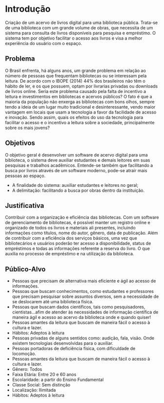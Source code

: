 # Introdução

Criação de um acervo de livros digital para uma biblioteca pública. Trata-se de uma biblioteca com um grande volume de obras, que necessita de um sistema para consulta de livros disponíveis para pesquisa e empréstimo. O sistema tem por objetivo facilitar o acesso aos livros e visa a melhor experiência do usuário com o espaço.

## Problema
O Brasil enfrenta, há alguns anos, um grande problema em relação ao número de pessoas que frequentam bibliotecas ou se interessam pela leitura. De acordo com o IBOPE (2014) 44% dos brasileiros não têm o hábito de ler, e os que possuem, optam por livrarias privadas ou downloads de livros online. Seria este problema causado pela falta de incentivo a leitura e investimentos em bibliotecas e acervos públicos? O fato é que a maioria da população não enxerga as bibliotecas com bons olhos, sempre tendo a ideia de um lugar muito tradicional e desinteressante, vendo maior vantagem em locais que usam a tecnologia a favor da facilidade de acesso e inovação. Sendo assim, quais os efeitos do uso da tecnologia para facilitar o acesso e o incentivo a leitura sobre a sociedade, principalmente sobre os mais jovens?

## Objetivos

O objetivo geral é desenvolver um software de acervo digital para uma biblioteca, o sistema deve auxiliar estudantes e demais leitores em suas pesquisas e trabalhos acadêmicos. Entende-se também que facilitando a busca por livros através de um software moderno, pode-se atrair mais pessoas ao espaço.

 - A finalidade do sistema: auxiliar estudantes e leitores no geral;
 - A delimitação: facilitando a busca por obras dentro da instituição.


## Justificativa

Contribuir com a organização e eficiência das bibliotecas. Com um software de gerenciamento de bibliotecas, é possível manter um registro online e organizado de todos os livros e materiais ali presentes, incluindo informações como títulos, nome do autor, gênero, data de publicação. Além de contribuir com a eficiência dos serviços básicos, uma vez que bibliotecários e usuários poderão ter acesso a disponibilidade, status de empréstimos e todas as informações referente a reserva do livro. O que auxilia no processo de empréstimo e na utilização da biblioteca.

## Público-Alvo

 - Pessoas que precisam de alternativa mais eficiente e ágil ao acesso de informações.
 - Pessoas que buscam conhecimentos, como estudantes e professores que precisam pesquisar sobre assuntos diversos, sem a necessidade de se deslocarem até uma biblioteca física.
 - Pessoas que buscam dados científicos, tais como pesquisadores, cientistas...afim de atender às necessidades de informação científica de maneira ágil e acesso ao acervo da biblioteca onde e quando quiser!
 - Pessoas amantes da leitura que buscam de maneira fácil o acesso à cultura e lazer.
 - Hábitos: Adeptos à leitura
 - Pessoas privadas de alguns sentidos como: audição, fala, visão. Onde existem tecnologias desenvolvidas para o auxiliar.
 - Pessoas portadoras de deficiência física, com dificuldade de locomoção.
 - Pessoas amantes da leitura que buscam de maneira fácil o acesso à cultura e lazer.
 - Gênero: Todos
 - Faixa Etária: Entre 20 e 60 anos
 - Escolaridade: a partir do Ensino Fundamental
 - Classe Social: Sem distinção
 - Localização: Ilimitada
 - Hábitos: Adeptos à leitura
